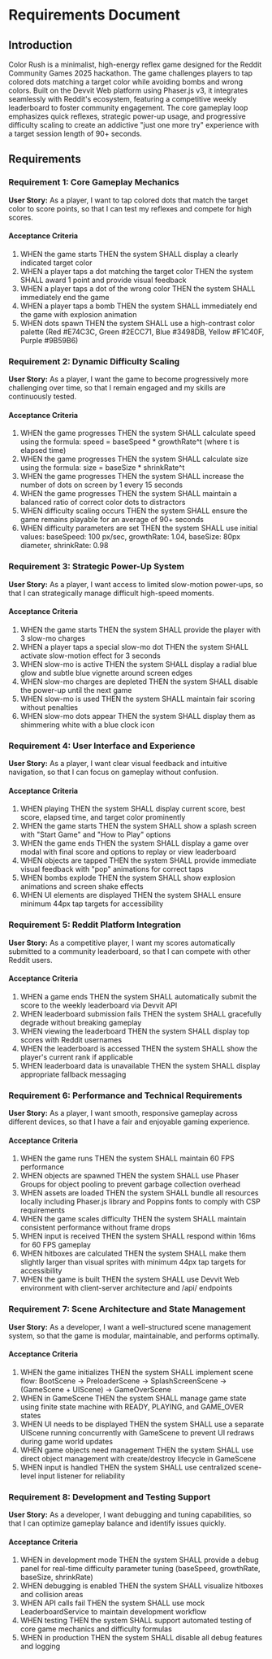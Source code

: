 # Requirements Document

## Introduction

Color Rush is a minimalist, high-energy reflex game designed for the Reddit Community Games 2025 hackathon. The game challenges players to tap colored dots matching a target color while avoiding bombs and wrong colors. Built on the Devvit Web platform using Phaser.js v3, it integrates seamlessly with Reddit's ecosystem, featuring a competitive weekly leaderboard to foster community engagement. The core gameplay loop emphasizes quick reflexes, strategic power-up usage, and progressive difficulty scaling to create an addictive "just one more try" experience with a target session length of 90+ seconds.

## Requirements

### Requirement 1: Core Gameplay Mechanics

**User Story:** As a player, I want to tap colored dots that match the target color to score points, so that I can test my reflexes and compete for high scores.

#### Acceptance Criteria

1. WHEN the game starts THEN the system SHALL display a clearly indicated target color
2. WHEN a player taps a dot matching the target color THEN the system SHALL award 1 point and provide visual feedback
3. WHEN a player taps a dot of the wrong color THEN the system SHALL immediately end the game
4. WHEN a player taps a bomb THEN the system SHALL immediately end the game with explosion animation
5. WHEN dots spawn THEN the system SHALL use a high-contrast color palette (Red #E74C3C, Green #2ECC71, Blue #3498DB, Yellow #F1C40F, Purple #9B59B6)

### Requirement 2: Dynamic Difficulty Scaling

**User Story:** As a player, I want the game to become progressively more challenging over time, so that I remain engaged and my skills are continuously tested.

#### Acceptance Criteria

1. WHEN the game progresses THEN the system SHALL calculate speed using the formula: speed = baseSpeed \* growthRate^t (where t is elapsed time)
2. WHEN the game progresses THEN the system SHALL calculate size using the formula: size = baseSize \* shrinkRate^t
3. WHEN the game progresses THEN the system SHALL increase the number of dots on screen by 1 every 15 seconds
4. WHEN the game progresses THEN the system SHALL maintain a balanced ratio of correct color dots to distractors
5. WHEN difficulty scaling occurs THEN the system SHALL ensure the game remains playable for an average of 90+ seconds
6. WHEN difficulty parameters are set THEN the system SHALL use initial values: baseSpeed: 100 px/sec, growthRate: 1.04, baseSize: 80px diameter, shrinkRate: 0.98

### Requirement 3: Strategic Power-Up System

**User Story:** As a player, I want access to limited slow-motion power-ups, so that I can strategically manage difficult high-speed moments.

#### Acceptance Criteria

1. WHEN the game starts THEN the system SHALL provide the player with 3 slow-mo charges
2. WHEN a player taps a special slow-mo dot THEN the system SHALL activate slow-motion effect for 3 seconds
3. WHEN slow-mo is active THEN the system SHALL display a radial blue glow and subtle blue vignette around screen edges
4. WHEN slow-mo charges are depleted THEN the system SHALL disable the power-up until the next game
5. WHEN slow-mo is used THEN the system SHALL maintain fair scoring without penalties
6. WHEN slow-mo dots appear THEN the system SHALL display them as shimmering white with a blue clock icon

### Requirement 4: User Interface and Experience

**User Story:** As a player, I want clear visual feedback and intuitive navigation, so that I can focus on gameplay without confusion.

#### Acceptance Criteria

1. WHEN playing THEN the system SHALL display current score, best score, elapsed time, and target color prominently
2. WHEN the game starts THEN the system SHALL show a splash screen with "Start Game" and "How to Play" options
3. WHEN the game ends THEN the system SHALL display a game over modal with final score and options to replay or view leaderboard
4. WHEN objects are tapped THEN the system SHALL provide immediate visual feedback with "pop" animations for correct taps
5. WHEN bombs explode THEN the system SHALL show explosion animations and screen shake effects
6. WHEN UI elements are displayed THEN the system SHALL ensure minimum 44px tap targets for accessibility

### Requirement 5: Reddit Platform Integration

**User Story:** As a competitive player, I want my scores automatically submitted to a community leaderboard, so that I can compete with other Reddit users.

#### Acceptance Criteria

1. WHEN a game ends THEN the system SHALL automatically submit the score to the weekly leaderboard via Devvit API
2. WHEN leaderboard submission fails THEN the system SHALL gracefully degrade without breaking gameplay
3. WHEN viewing the leaderboard THEN the system SHALL display top scores with Reddit usernames
4. WHEN the leaderboard is accessed THEN the system SHALL show the player's current rank if applicable
5. WHEN leaderboard data is unavailable THEN the system SHALL display appropriate fallback messaging

### Requirement 6: Performance and Technical Requirements

**User Story:** As a player, I want smooth, responsive gameplay across different devices, so that I have a fair and enjoyable gaming experience.

#### Acceptance Criteria

1. WHEN the game runs THEN the system SHALL maintain 60 FPS performance
2. WHEN objects are spawned THEN the system SHALL use Phaser Groups for object pooling to prevent garbage collection overhead
3. WHEN assets are loaded THEN the system SHALL bundle all resources locally including Phaser.js library and Poppins fonts to comply with CSP requirements
4. WHEN the game scales difficulty THEN the system SHALL maintain consistent performance without frame drops
5. WHEN input is received THEN the system SHALL respond within 16ms for 60 FPS gameplay
6. WHEN hitboxes are calculated THEN the system SHALL make them slightly larger than visual sprites with minimum 44px tap targets for accessibility
7. WHEN the game is built THEN the system SHALL use Devvit Web environment with client-server architecture and /api/ endpoints

### Requirement 7: Scene Architecture and State Management

**User Story:** As a developer, I want a well-structured scene management system, so that the game is modular, maintainable, and performs optimally.

#### Acceptance Criteria

1. WHEN the game initializes THEN the system SHALL implement scene flow: BootScene → PreloaderScene → SplashScreenScene → (GameScene + UIScene) → GameOverScene
2. WHEN in GameScene THEN the system SHALL manage game state using finite state machine with READY, PLAYING, and GAME_OVER states
3. WHEN UI needs to be displayed THEN the system SHALL use a separate UIScene running concurrently with GameScene to prevent UI redraws during game world updates
4. WHEN game objects need management THEN the system SHALL use direct object management with create/destroy lifecycle in GameScene
5. WHEN input is handled THEN the system SHALL use centralized scene-level input listener for reliability

### Requirement 8: Development and Testing Support

**User Story:** As a developer, I want debugging and tuning capabilities, so that I can optimize gameplay balance and identify issues quickly.

#### Acceptance Criteria

1. WHEN in development mode THEN the system SHALL provide a debug panel for real-time difficulty parameter tuning (baseSpeed, growthRate, baseSize, shrinkRate)
2. WHEN debugging is enabled THEN the system SHALL visualize hitboxes and collision areas
3. WHEN API calls fail THEN the system SHALL use mock LeaderboardService to maintain development workflow
4. WHEN testing THEN the system SHALL support automated testing of core game mechanics and difficulty formulas
5. WHEN in production THEN the system SHALL disable all debug features and logging
